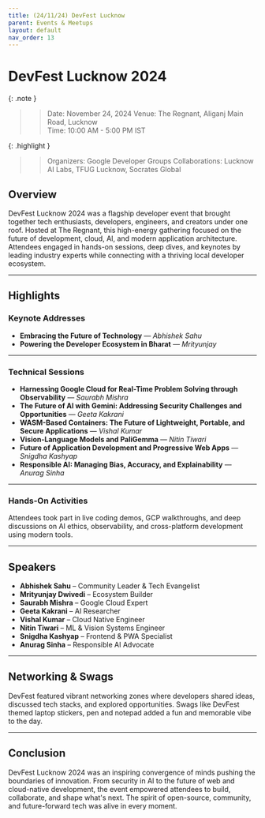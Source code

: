 ```yaml
---
title: (24/11/24) DevFest Lucknow
parent: Events & Meetups
layout: default
nav_order: 13
---
```


# DevFest Lucknow 2024

{: .note }
> > Date: November 24, 2024
> > Venue: The Regnant, Aliganj Main Road, Lucknow  
> > Time: 10:00 AM - 5:00 PM IST


{: .highlight }
> > Organizers: Google Developer Groups 
> > Collaborations: Lucknow AI Labs, TFUG Lucknow, Socrates Global


## Overview

DevFest Lucknow 2024 was a flagship developer event that brought together tech enthusiasts, developers, engineers, and creators under one roof. Hosted at The Regnant, this high-energy gathering focused on the future of development, cloud, AI, and modern application architecture. Attendees engaged in hands-on sessions, deep dives, and keynotes by leading industry experts while connecting with a thriving local developer ecosystem.

---

## Highlights

### Keynote Addresses

- **Embracing the Future of Technology** — *Abhishek Sahu*  
- **Powering the Developer Ecosystem in Bharat** — *Mrityunjay*

---

### Technical Sessions

- **Harnessing Google Cloud for Real-Time Problem Solving through Observability** — *Saurabh Mishra*
- **The Future of AI with Gemini: Addressing Security Challenges and Opportunities** — *Geeta Kakrani*
- **WASM-Based Containers: The Future of Lightweight, Portable, and Secure Applications** — *Vishal Kumar*
- **Vision-Language Models and PaliGemma** — *Nitin Tiwari*
- **Future of Application Development and Progressive Web Apps** — *Snigdha Kashyap*
- **Responsible AI: Managing Bias, Accuracy, and Explainability** — *Anurag Sinha*

---

### Hands-On Activities

Attendees took part in live coding demos, GCP walkthroughs, and deep discussions on AI ethics, observability, and cross-platform development using modern tools.

---

## Speakers

- **Abhishek Sahu** – Community Leader & Tech Evangelist  
- **Mrityunjay Dwivedi** – Ecosystem Builder  
- **Saurabh Mishra** – Google Cloud Expert  
- **Geeta Kakrani** – AI Researcher  
- **Vishal Kumar** – Cloud Native Engineer  
- **Nitin Tiwari** – ML & Vision Systems Engineer  
- **Snigdha Kashyap** – Frontend & PWA Specialist  
- **Anurag Sinha** – Responsible AI Advocate

---

## Networking & Swags

DevFest featured vibrant networking zones where developers shared ideas, discussed tech stacks, and explored opportunities. Swags like DevFest themed laptop stickers, pen and notepad added a fun and memorable vibe to the day.

---

## Conclusion

DevFest Lucknow 2024 was an inspiring convergence of minds pushing the boundaries of innovation. From security in AI to the future of web and cloud-native development, the event empowered attendees to build, collaborate, and shape what's next. The spirit of open-source, community, and future-forward tech was alive in every moment.
